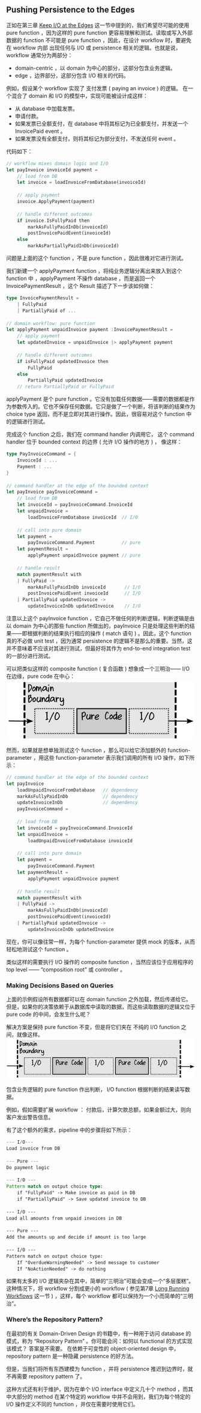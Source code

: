 ## Pushing Persistence to the Edges

正如在第三章 [Keep I/O at the Edges]() 这一节中提到的，我们希望尽可能的使用 pure function ，因为这样的 pure function 更容易理解和测试。读取或写入外部数据的 function 不可能是 pure function ，因此，在设计 workflow 时，要避免在 workflow 内部 出现任何与 I/O 或 persistence 相关的逻辑。也就是说，workflow 通常分为两部分：
* domain-centric ，以 domain 为中心的部分，这部分包含业务逻辑。
* edge ，边界部分，这部分包含 I/O 相关的代码。

例如，假设某个 workflow 实现了 支付发票 ( paying an invoice ) 的逻辑。 在一个混合了 domain 和 I/O 的模型中，实现可能被设计成这样：
* 从 database 中加载发票。
* 申请付款。
* 如果发票已全额支付，在 database 中将其标记为已全额支付，并发送一个 InvoicePaid event 。
* 如果发票没有全额支付，则将其标记为部分支付，不发送任何 event 。

代码如下：
```rust
// workflow mixes domain logic and I/O
let payInvoice invoiceId payment =
    // load from DB
    let invoice = loadInvoiceFromDatabase(invoiceId)

    // apply payment
    invoice.ApplyPayment(payment)
    
    // handle different outcomes
    if invoice.IsFullyPaid then
        markAsFullyPaidInDb(invoiceId)
        postInvoicePaidEvent(invoiceId)
    else
        markAsPartiallyPaidInDb(invoiceId)

```
问题是上面的这个 function ，不是 pure function ，因此很难对它进行测试。

我们新建一个 applyPayment function ，将纯业务逻辑分离出来放入到这个 function 中 ，applyPayment 不操作 database ，而是返回一个 InvoicePaymentResult ，这个 Result 描述了下一步该如何做：
```rust
type InvoicePaymentResult =
    | FullyPaid
    | PartiallyPaid of ...

// domain workflow: pure function
let applyPayment unpaidInvoice payment :InvoicePaymentResult =
    // apply payment
    let updatedInvoice = unpaidInvoice |> applyPayment payment

    // handle different outcomes
    if isFullyPaid updatedInvoice then
        FullyPaid
    else
        PartiallyPaid updatedInvoice
    // return PartiallyPaid or FullyPaid
```
applyPayment 是个 pure function 。它没有加载任何数据——需要的数据都是作为参数传入的。它也不保存任何数据。它只是做了一个判断，将该判断的结果作为 choice type 返回，而不是立即对其进行操作。因此，很容易对这个 function 中的逻辑进行测试。

完成这个 function 之后，我们在 command handler 内调用它， 这个 command handler 位于 bounded context 的边界 ( 允许 I/O 操作的地方 ) ， 像这样：
```rust
type PayInvoiceCommand = {
    InvoiceId : ...
    Payment : ...
}

// command handler at the edge of the bounded context
let payInvoice payInvoiceCommand =
    // load from DB
    let invoiceId = payInvoiceCommand.InvoiceId
    let unpaidInvoice =
        loadInvoiceFromDatabase invoiceId  // I/O

    // call into pure domain
    let payment =
        payInvoiceCommand.Payment          // pure
    let paymentResult =
        applyPayment unpaidInvoice payment // pure

    // handle result
    match paymentResult with
    | FullyPaid ->
        markAsFullyPaidInDb invoiceId       // I/O
        postInvoicePaidEvent invoiceId      // I/O
    | PartiallyPaid updatedInvoice ->
        updateInvoiceInDb updatedInvoice    // I/O

```
注意以上这个 payInvoice function ，它自己不做任何的判断逻辑，判断逻辑是由 以 domain 为中心的那些 function 所做出的，payInvoice 只是处理这些判断的结果——即根据判断的结果执行相应的操作 ( match 语句 ) 。因此，这个 function 真的不必做 unit test ，因为通常 persistence 的逻辑不是那么的重要。当然，这并不意味着不应该对其进行测试，但最好将其作为 end-to-end integration test 的一部分进行测试。

可以把类似这样的 composite function ( 复合函数 ) 想象成一个三明治—— I/O 在边缘，pure code 在中心：  
![images](./../images/function-as-sandwich.png)  

然而，如果就是想单独测试这个 function ，那么可以给它添加额外的 function-parameter ，用这些 function-parameter 表示我们调用的所有 I/O 操作，如下所示：
```rust
// command handler at the edge of the bounded context
let payInvoice
    loadUnpaidInvoiceFromDatabase   // dependency
    markAsFullyPaidInDb             // dependency
    updateInvoiceInDb               // dependency
    payInvoiceCommand =

    // load from DB
    let invoiceId = payInvoiceCommand.InvoiceId
    let unpaidInvoice =
        loadUnpaidInvoiceFromDatabase invoiceId

    // call into pure domain
    let payment =
        payInvoiceCommand.Payment
    let paymentResult =
        applyPayment unpaidInvoice payment

    // handle result
    match paymentResult with
    | FullyPaid ->
        markAsFullyPaidInDb(invoiceId)
        postInvoicePaidEvent(invoiceId)
    | PartiallyPaid updatedInvoice ->
        updateInvoiceInDb updatedInvoice
```
现在，你可以像往常一样，为每个 function-parameter 提供 mock 的版本，从而轻松地测试这个 function 。

类似这样的需要执行 I/O 操作的 composite function ，当然应该位于应用程序的 top level —— “composition root” 或 controller 。


### Making Decisions Based on Queries

上面的示例假设所有数据都可以在 domain function 之外加载，然后传递给它。但是，如果你的决策依赖于从数据库中读取的数据，而这些读取数据的逻辑又位于 pure code 的中间，会发生什么呢？

解决方案是保持 pure function 不变，但是将它们夹在 不纯的 I/O function 之间，就像这样。  
![image](./../images/pure-code-io-function.png)    

包含业务逻辑的 pure function 作出判断， I/O function 根据判断的结果读写数据。

例如，假如需要扩展 workflow ： 付款后，计算欠款总额，如果金额过大，则向客户发出警告信息。

有了这个额外的需求，pipeline 中的步骤将如下所示：
```rust
--- I/O---
Load invoice from DB

--- Pure ---
Do payment logic

--- I/O ---
Pattern match on output choice type:
    if "FullyPaid" -> Make invoice as paid in DB
    if "PartiallyPaid" -> Save updated invoice to DB

--- I/O ---
Load all amounts from unpaid invoices in DB

--- Pure ---
Add the amounts up and decide if amount is too large

--- I/O ---
Pattern match on output choice type:
    If "OverdueWarningNeeded" -> Send message to customer
    If "NoActionNeeded" -> do nothing
```
如果有太多的 I/O 逻辑夹杂在其中，简单的“三明治”可能会变成一个“多层蛋糕”。这种情况下，将 workflow 分割成更小的 workflow ( 参见第7章 [Long Running Workflows]() 这一节 ) ，这样，每个 workflow 都可以保持为一个小而简单的“三明治”。


### Where’s the Repository Pattern?

在最初的有关 Domain-Driven Design 的书籍中，有一种用于访问 database 的模式，称为 “Repository Pattern” 。你可能会问：如何以 functional 的方式实现该模式？ 答案是不需要。
在依赖于可变性的 object-oriented design 中，repository pattern 是一种隐藏 persistence 的好方法。

但是，当我们将所有东西建模为 function ，并将 persistence 推迟到边界时，就不再需要 repository pattern 了。

这种方式还有利于维护，因为在单个 I/O interface 中定义几十个 method ，而其中大部分的 method 在某个特定的 workflow 中并不会用到，我们为每个特定的 I/O 操作定义不同的 function ，并仅在需要时使用它们。